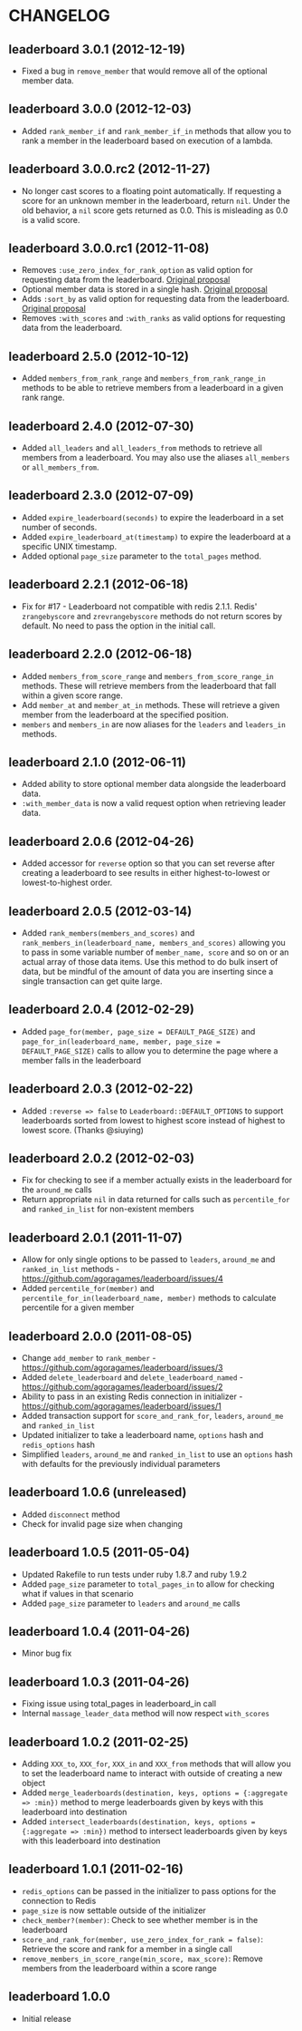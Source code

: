 # CHANGELOG

## leaderboard 3.0.1 (2012-12-19)

* Fixed a bug in `remove_member` that would remove all of the optional member data.

## leaderboard 3.0.0 (2012-12-03)

* Added `rank_member_if` and `rank_member_if_in` methods that allow you to rank a member in the leaderboard based on execution of a lambda. 

## leaderboard 3.0.0.rc2 (2012-11-27)

* No longer cast scores to a floating point automatically. If requesting a score for an unknown member in the leaderboard, return `nil`. Under the old behavior, a `nil` score gets returned as 0.0. This is misleading as 0.0 is a valid score.

## leaderboard 3.0.0.rc1 (2012-11-08)

* Removes `:use_zero_index_for_rank_option` as valid option for requesting data from the leaderboard. [Original proposal](https://github.com/agoragames/leaderboard/pull/27)
* Optional member data is stored in a single hash. [Original proposal](https://github.com/agoragames/leaderboard/pull/26)
* Adds `:sort_by` as valid option for requesting data from the leaderboard. [Original proposal](https://github.com/agoragames/leaderboard/pull/30)
* Removes `:with_scores` and `:with_ranks` as valid options for requesting data from the leaderboard.

## leaderboard 2.5.0 (2012-10-12)

* Added `members_from_rank_range` and `members_from_rank_range_in` methods to be able to retrieve members from a leaderboard in a given rank range.

## leaderboard 2.4.0 (2012-07-30)

* Added `all_leaders` and `all_leaders_from` methods to retrieve all members from a leaderboard. You may also use the aliases `all_members` or `all_members_from`.

## leaderboard 2.3.0 (2012-07-09)

* Added `expire_leaderboard(seconds)` to expire the leaderboard in a set number of seconds.
* Added `expire_leaderboard_at(timestamp)` to expire the leaderboard at a specific UNIX timestamp.
* Added optional `page_size` parameter to the `total_pages` method.

## leaderboard 2.2.1 (2012-06-18)

* Fix for #17 - Leaderboard not compatible with redis 2.1.1. Redis' `zrangebyscore` and `zrevrangebyscore` methods do not return scores by default. No need to pass the option in the initial call.

## leaderboard 2.2.0 (2012-06-18)

* Added `members_from_score_range` and `members_from_score_range_in` methods. These will retrieve members from the leaderboard that fall within a given score range.
* Add `member_at` and `member_at_in` methods. These will retrieve a given member from the leaderboard at the specified position.
* `members` and `members_in` are now aliases for the `leaders` and `leaders_in` methods.

## leaderboard 2.1.0 (2012-06-11)

* Added ability to store optional member data alongside the leaderboard data.
* `:with_member_data` is now a valid request option when retrieving leader data.

## leaderboard 2.0.6 (2012-04-26)

* Added accessor for `reverse` option so that you can set reverse after creating a leaderboard to see results in either highest-to-lowest or lowest-to-highest order.

## leaderboard 2.0.5 (2012-03-14)

* Added `rank_members(members_and_scores)` and `rank_members_in(leaderboard_name, members_and_scores)` allowing you to pass in some variable number of `member_name, score` and so on or an actual array of those data items. Use this method to do bulk insert of data, but be mindful of the amount of data you are inserting since a single transaction can get quite large.

## leaderboard 2.0.4 (2012-02-29)

 * Added `page_for(member, page_size = DEFAULT_PAGE_SIZE)` and `page_for_in(leaderboard_name, member, page_size = DEFAULT_PAGE_SIZE)` calls to allow you to determine the page where a member falls in the leaderboard

## leaderboard 2.0.3 (2012-02-22)

 * Added `:reverse => false` to `Leaderboard::DEFAULT_OPTIONS` to support leaderboards sorted from lowest to highest score instead of highest to lowest score. (Thanks @siuying)

## leaderboard 2.0.2 (2012-02-03)

 * Fix for checking to see if a member actually exists in the leaderboard for the `around_me` calls
 * Return appropriate `nil` in data returned for calls such as `percentile_for` and `ranked_in_list` for non-existent members

## leaderboard 2.0.1 (2011-11-07)

 * Allow for only single options to be passed to `leaders`, `around_me` and `ranked_in_list` methods - https://github.com/agoragames/leaderboard/issues/4
 * Added `percentile_for(member)` and `percentile_for_in(leaderboard_name, member)` methods to calculate percentile for a given member

## leaderboard 2.0.0 (2011-08-05)

 * Change `add_member` to `rank_member` - https://github.com/agoragames/leaderboard/issues/3
 * Added `delete_leaderboard` and `delete_leaderboard_named` - https://github.com/agoragames/leaderboard/issues/2
 * Ability to pass in an existing Redis connection in initializer - https://github.com/agoragames/leaderboard/issues/1
 * Added transaction support for `score_and_rank_for`, `leaders`, `around_me` and `ranked_in_list`
 * Updated initializer to take a leaderboard name, `options` hash and `redis_options` hash
 * Simplified `leaders`, `around_me` and `ranked_in_list` to use an `options` hash with defaults for the previously individual parameters

## leaderboard 1.0.6 (unreleased)

 * Added `disconnect` method
 * Check for invalid page size when changing

## leaderboard 1.0.5 (2011-05-04)

 * Updated Rakefile to run tests under ruby 1.8.7 and ruby 1.9.2
 * Added `page_size` parameter to `total_pages_in` to allow for checking what if values in that scenario
 * Added `page_size` parameter to `leaders` and `around_me` calls

## leaderboard 1.0.4 (2011-04-26)

 * Minor bug fix

## leaderboard 1.0.3 (2011-04-26)

 * Fixing issue using total_pages in leaderboard_in call
 * Internal `massage_leader_data` method will now respect `with_scores`

## leaderboard 1.0.2 (2011-02-25)

 * Adding `XXX_to`, `XXX_for`, `XXX_in` and `XXX_from` methods that will allow you to set the leaderboard name to interact with outside of creating a new object
 * Added `merge_leaderboards(destination, keys, options = {:aggregate => :min})` method to merge leaderboards given by keys with this leaderboard into destination
 * Added `intersect_leaderboards(destination, keys, options = {:aggregate => :min})` method to intersect leaderboards given by keys with this leaderboard into destination

## leaderboard 1.0.1 (2011-02-16)

 * `redis_options` can be passed in the initializer to pass options for the connection to Redis
 * `page_size` is now settable outside of the initializer
 * `check_member?(member)`: Check to see whether member is in the leaderboard
 * `score_and_rank_for(member, use_zero_index_for_rank = false)`: Retrieve the score and rank for a member in a single call
 * `remove_members_in_score_range(min_score, max_score)`: Remove members from the leaderboard within a score range

## leaderboard 1.0.0

 * Initial release
